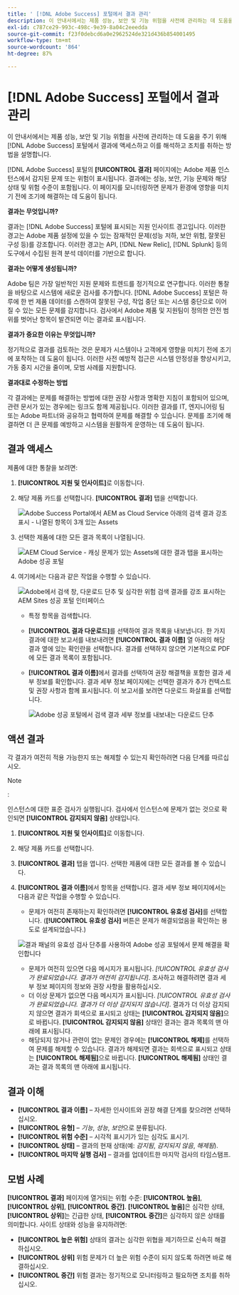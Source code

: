 ```yaml
---
title: ' [!DNL Adobe Success] 포털에서 결과 관리'
description: 이 안내서에서는 제품 성능, 보안 및 기능 위험을 사전에 관리하는 데 도움을 주기 위해  [!DNL Adobe Success] 포털에서 결과에 액세스하고 이를 해석하고 조치를 취하는 방법을 설명합니다.
exl-id: c787ce29-993c-498c-9e39-8a04c2eeedda
source-git-commit: f23f0debcd6a0e2962524de321d436b854001495
workflow-type: tm+mt
source-wordcount: '864'
ht-degree: 87%

---
```


# [!DNL Adobe Success] 포털에서 결과 관리

이 안내서에서는 제품 성능, 보안 및 기능 위험을 사전에 관리하는 데 도움을 주기 위해 [!DNL Adobe Success] 포털에서 결과에 액세스하고 이를 해석하고 조치를 취하는 방법을 설명합니다.

[!DNL Adobe Success] 포털의 **[!UICONTROL 결과]** 페이지에는 Adobe 제품 인스턴스에서 감지된 문제 또는 위험이 표시됩니다. 결과에는 성능, 보안, 기능 문제와 해당 상태 및 위험 수준이 포함됩니다. 이 페이지를 모니터링하면 문제가 환경에 영향을 미치기 전에 조기에 해결하는 데 도움이 됩니다.

**결과는 무엇입니까?**

결과는 [!DNL Adobe Success] 포털에 표시되는 지원 인사이트 경고입니다. 이러한 경고는 Adobe 제품 설정에 있을 수 있는 잠재적인 문제(성능 저하, 보안 위험, 잘못된 구성 등)를 강조합니다. 이러한 경고는 API, [!DNL New Relic], [!DNL Splunk] 등의 도구에서 수집된 원격 분석 데이터를 기반으로 합니다.

**결과는 어떻게 생성됩니까?**

Adobe 팀은 가장 일반적인 지원 문제와 트렌드를 정기적으로 연구합니다. 이러한 통찰을 바탕으로 시스템에 새로운 검사를 추가합니다. [!DNL Adobe Success] 포털은 하루에 한 번 제품 데이터를 스캔하여 잘못된 구성, 작업 중단 또는 시스템 중단으로 이어질 수 있는 모든 문제를 감지합니다. 검사에서 Adobe 제품 및 지원팀이 정의한 안전 범위를 벗어난 항목이 발견되면 이는 결과로 표시됩니다.

**결과가 중요한 이유는 무엇입니까?**

정기적으로 결과를 검토하는 것은 문제가 시스템이나 고객에게 영향을 미치기 전에 조기에 포착하는 데 도움이 됩니다. 이러한 사전 예방적 접근은 시스템 안정성을 향상시키고, 가동 중지 시간을 줄이며, 모범 사례를 지원합니다.

**결과대로 수정하는 방법**

각 결과에는 문제를 해결하는 방법에 대한 권장 사항과 명확한 지침이 포함되어 있으며, 관련 문서가 있는 경우에는 링크도 함께 제공됩니다. 이러한 결과를 IT, 엔지니어링 팀 또는 Adobe 파트너와 공유하고 협력하여 문제를 해결할 수 있습니다. 문제를 조기에 해결하면 더 큰 문제를 예방하고 시스템을 원활하게 운영하는 데 도움이 됩니다.


## 결과 액세스

제품에 대한 통찰을 보려면:

1. **[!UICONTROL 지원 및 인사이트]**&#x200B;로 이동합니다.
1. 해당 제품 카드를 선택합니다. **[!UICONTROL 결과]** 탭을 선택합니다.

   ![Adobe Success Portal에서 AEM as Cloud Service 아래의 검색 결과 강조 표시 - 나열된 항목이 3개 있는 Assets](../../assets/asp-support-inisghts-findings.png "Cloud Service에서 AEM Assets에 대한 검색 결과 보기")


1. 선택한 제품에 대한 모든 결과 목록이 나열됩니다.

   ![AEM Cloud Service - 캐싱 문제가 있는 Assets에 대한 결과 탭을 표시하는 Adobe 성공 포털](../../assets/adobe-success-portal-findings.png "Cloud Service에서 AEM Assets에 대한 캐싱 관련 결과 보기")

1. 여기에서는 다음과 같은 작업을 수행할 수 있습니다.

   ![Adobe에서 검색 창, 다운로드 단추 및 심각한 위험 검색 결과를 강조 표시하는 AEM Sites 성공 포털 인터페이스](../../assets/adobe-success-portal-download.png "Cloud Service에서 AEM Sites에 대한 검색 결과, 다운로드 또는 보기")

   * 특정 항목을 검색합니다.
   * **[!UICONTROL 결과 다운로드]**&#x200B;를 선택하여 결과 목록을 내보냅니다. 한 가지 결과에 대한 보고서를 내보내려면 **[!UICONTROL 결과 이름]** 열 아래의 해당 결과 옆에 있는 확인란을 선택합니다. 결과를 선택하지 않으면 기본적으로 PDF에 모든 결과 목록이 포함됩니다.
   * **[!UICONTROL 결과 이름]**&#x200B;에서 결과를 선택하여 권장 해결책을 포함한 결과 세부 정보를 확인합니다. 결과 세부 정보 페이지에는 선택한 결과가 추가 컨텍스트 및 권장 사항과 함께 표시됩니다. 이 보고서를 보려면 다운로드 화살표를 선택합니다.


     ![Adobe 성공 포털에서 검색 결과 세부 정보를 내보내는 다운로드 단추](../../assets/findings-details.png "이 검색 결과의 보고서 다운로드")


## 액션 결과

각 결과가 여전히 적용 가능한지 또는 해제할 수 있는지 확인하려면 다음 단계를 따르십시오.

>[!NOTE]
>:
>
>인스턴스에 대한 표준 검사가 실행됩니다. 검사에서 인스턴스에 문제가 없는 것으로 확인되면 **[!UICONTROL 감지되지 않음]** 상태입니다.

1. **[!UICONTROL 지원 및 인사이트]**&#x200B;로 이동합니다.
1. 해당 제품 카드를 선택합니다.
1. **[!UICONTROL 결과]** 탭을 엽니다. 선택한 제품에 대한 모든 결과를 볼 수 있습니다.
1. **[!UICONTROL 결과 이름]**&#x200B;에서 항목을 선택합니다. 결과 세부 정보 페이지에서는 다음과 같은 작업을 수행할 수 있습니다.
   * 문제가 여전히 존재하는지 확인하려면 **[!UICONTROL 유효성 검사]**&#x200B;를 선택합니다. (**[!UICONTROL 유효성 검사]** 버튼은 문제가 해결되었음을 확인하는 용도로 설계되었습니다.)

   ![결과 패널의 유효성 검사 단추를 사용하여 Adobe 성공 포털에서 문제 해결을 확인합니다](../../assets/adobe-success-portal-validate.png "유효성 검사 단추")


   * 문제가 여전히 있으면 다음 메시지가 표시됩니다. *[!UICONTROL 유효성 검사가 완료되었습니다. 결과가 여전히 감지됩니다]*. 조사하고 해결하려면 결과 세부 정보 페이지의 정보와 권장 사항을 활용하십시오.
   * 더 이상 문제가 없으면 다음 메시지가 표시됩니다. *[!UICONTROL 유효성 검사가 완료되었습니다. 결과가 더 이상 감지되지 않습니다]*. 결과가 더 이상 감지되지 않으면 결과가 회색으로 표시되고 상태는 **[!UICONTROL 감지되지 않음]**&#x200B;으로 바뀝니다. **[!UICONTROL 감지되지 않음]** 상태인 결과는 결과 목록의 맨 아래에 표시됩니다.
   * 해당되지 않거나 관련이 없는 문제인 경우에는 **[!UICONTROL 해제]**&#x200B;를 선택하여 문제를 해제할 수 있습니다. 결과가 해제되면 결과는 회색으로 표시되고 상태는 **[!UICONTROL 해제됨]**&#x200B;으로 바뀝니다. **[!UICONTROL 해제됨]** 상태인 결과는 결과 목록의 맨 아래에 표시됩니다.

## 결과 이해

* **[!UICONTROL 결과 이름]** – 자세한 인사이트와 권장 해결 단계를 찾으려면 선택하십시오.
* **[!UICONTROL 유형]** – *기능*, *성능*, *보안*&#x200B;으로 분류됩니다.
* **[!UICONTROL 위험 수준]** – 시각적 표시기가 있는 심각도 표시기.
* **[!UICONTROL 상태]** – 결과의 현재 상태(예: *감지됨*, *감지되지 않음*, *해제됨*).
* **[!UICONTROL 마지막 실행 검사]** – 결과를 업데이트한 마지막 검사의 타임스탬프.


## 모범 사례

**[!UICONTROL 결과]** 페이지에 열거되는 위험 수준: **[!UICONTROL 높음]**, **[!UICONTROL 상위]**, **[!UICONTROL 중간]**. **[!UICONTROL 높음]**&#x200B;은 심각한 상태, **[!UICONTROL 상위]**&#x200B;는 긴급한 상태, **[!UICONTROL 중간]**&#x200B;은 심각하지 않은 상태를 의미합니다. 사이트 상태와 성능을 유지하려면:

* **[!UICONTROL 높은 위험]** 상태의 결과는 심각한 위협을 제기하므로 신속히 해결하십시오.
* **[!UICONTROL 상위]** 위험 문제가 더 높은 위험 수준이 되지 않도록 하려면 바로 해결하십시오.
* **[!UICONTROL 중간]** 위험 결과는 정기적으로 모니터링하고 필요하면 조치를 취하십시오.
